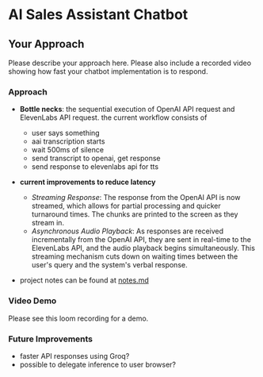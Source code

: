 # AI Sales Assistant Chatbot

## Your Approach

Please describe your approach here.
Please also include a recorded video showing how fast your chatbot implementation is to respond.

### Approach

- **Bottle necks**: the sequential execution of OpenAI API request and ElevenLabs API request. the current workflow consists of

  - user says something
  - aai transcription starts
  - wait 500ms of silence
  - send transcript to openai, get response
  - send response to elevenlabs api for tts

- **current improvements to reduce latency**

  - _Streaming Response_: The response from the OpenAI API is now streamed, which allows for partial processing and quicker turnaround times. The chunks are printed to the screen as they stream in.
  - _Asynchronous Audio Playback_: As responses are received incrementally from the OpenAI API, they are sent in real-time to the ElevenLabs API, and the audio playback begins simultaneously. This streaming mechanism cuts down on waiting times between the user's query and the system's verbal response.

- project notes can be found at [notes.md](notes.md)

### Video Demo

Please see this loom recording for a demo.

### Future Improvements

- faster API responses using Groq?
- possible to delegate inference to user browser?
